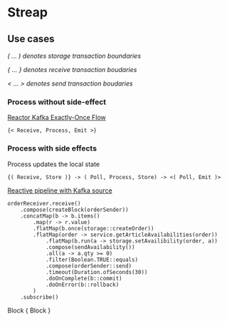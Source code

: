 # Streap

## Use cases

_( ... ) denotes storage transaction boundaries_

_{ ... } denotes receive transaction boudaries_

_< ... > denotes send transaction boudaries_


### Process without side-effect
[Reactor Kafka Exactly-Once Flow](https://projectreactor.io/docs/kafka/release/reference/#exactly-once)

    {< Receive, Process, Emit >}

### Process with side effects
Process updates the local state

    {( Receive, Store )} -> ( Poll, Process, Store) -> <( Poll, Emit )>

[Reactive pipeline with Kafka source](https://projectreactor.io/docs/kafka/release/reference/#kafka-source)


    orderReceiver.receive()
        .compose(createBlock(orderSender))
        .concatMap(b -> b.items()
            .map(r -> r.value)
            .flatMap(b.once(storage::createOrder))
            .flatMap(order -> service.getArticleAvailabilities(order))
                .flatMap(b.run(a -> storage.setAvailibility(order, a))
                .compose(sendAvailability())
                .all(a -> a.qty >= 0)
                .filter(Boolean.TRUE::equals)
                .compose(orderSender::send)
                .timeout(Duration.ofSeconds(30))
                .doOnComplete(b::commit)
                .doOnError(b::rollback)
            )
        .subscribe()

Block {
    Block
}